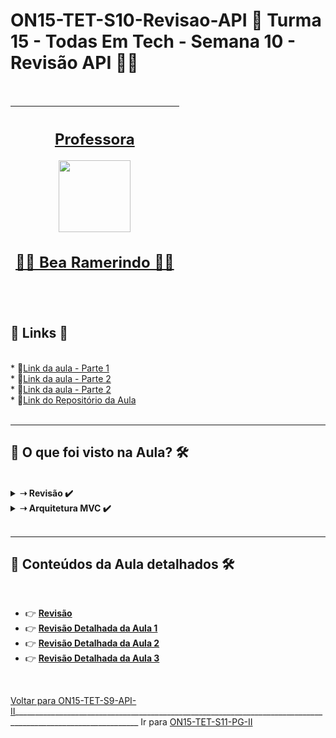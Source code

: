 # ON15-TET-S10-Revisao-API 🤝 Turma 15 - Todas Em Tech - Semana 10 - Revisão API 👩‍💻
</br>
<div align="center">

| [<h2>Professora</h2><img src="https://avatars.githubusercontent.com/u/89533112?v=4" width=115><br><h2>👩‍🏫 Bea Ramerindo ✍🏽</h2>](https://github.com/beatrizramerindo) |  
| :---: |

</div>
</br>

<div>
  <summary>
    <h2>🔗 Links 🔗</h2>
  </summary>
  </br>
  <div>    
    * 📌<a href="https://www.youtube.com/watch?v=prpiYJLRWOM&list=PLymAQGA_lVagCUqYtEgogYohW4KJil1Qw&index=27">Link da aula - Parte 1</a>
    <br/>
    * 📌<a href="https://www.youtube.com/watch?v=b3c_VRAem7Y&list=PLymAQGA_lVagCUqYtEgogYohW4KJil1Qw&index=28">Link da aula - Parte 2</a>
    <br/>
    * 📌<a href="https://www.youtube.com/watch?v=M2pprpDiIig&list=PLymAQGA_lVagCUqYtEgogYohW4KJil1Qw&index=29">Link da aula - Parte 2</a>
    <br/>
    * 📌<a href="https://github.com/reprograma/ON15-TET-S10-Revisao-API">Link do Repositório da Aula</a>
    <br/>
  </div>
</div>
</br>

___
##  👀 O que foi visto na Aula? 🛠️
</br>
<details>
    <summary>
      <strong>➝ Revisão ✔️</strong>
    </summary>    
    <div align="left">        
      <table border=1>             
        <tr>
          <td align="center">👉</td>                
          <td>Node.js</td>                
          <td align="center">✅</td>
        </tr>
        <tr> 
          <td align="center">👉</td>
          <td>HTTP</td>                
          <td align="center">✅</td>
        </tr>
        <tr>    
          <td align="center">👉</td>            
          <td> API</td>                
          <td align="center">✅</td>
        </tr>
	      <tr>    
          <td align="center">👉</td>            
          <td>REST e RESTful</td>                
          <td align="center">✅</td>
        </tr>
      </table>               
    </div>
</details>

<details>
    <summary>
      <strong>➝ Arquitetura MVC ✔️</strong>
    </summary>    
    <div align="left">        
      <table border=1>             
        <tr>
          <td align="center">👉</td>                
          <td>Server.js</td>                
          <td align="center">✅</td>
        </tr>
        <tr> 
          <td align="center">👉</td>
          <td>App.js</td>                
          <td align="center">✅</td>
        </tr>
        <tr>    
          <td align="center">👉</td>            
          <td>Routes</td>                
          <td align="center">✅</td>
        </tr>
	<tr>    
          <td align="center">👉</td>            
          <td>Controller</td>                
          <td align="center">✅</td>
        </tr>
	<tr>    
          <td align="center">👉</td>            
          <td>Model</td>                
          <td align="center">✅</td>
        </tr>
      </table>               
    </div>
</details>
</br>

___
##  🔨 Conteúdos da Aula detalhados 🛠️
</br>

  * 👉 [**Revisão**](readme/README1.md)
  * 👉 [**Revisão Detalhada da Aula 1**](readme/README2.md)
  * 👉 [**Revisão Detalhada da Aula 2**](readme/README3.md)
  * 👉 [**Revisão Detalhada da Aula 3**](readme/README4.md)

</br>

[Voltar para ON15-TET-S9-API-II](https://github.com/AlineAlmeida85/Reprograma-Curso-Completo/tree/main/Aulas/ON15-TET-S9-API-II)_____________________________________________________________________________________________________________ Ir para [ON15-TET-S11-PG-II](https://github.com/AlineAlmeida85/Reprograma-Curso-Completo/tree/main/Aulas/ON15-TET-S11-PG-II)
